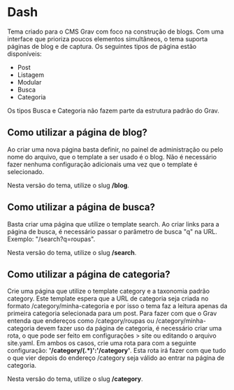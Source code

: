 # Dash

Tema criado para o CMS Grav com foco na construção de blogs. Com uma interface que prioriza poucos elementos simultâneos, o tema suporta páginas de blog e de captura. Os seguintes tipos de página estão disponíveis:

- Post
- Listagem
- Modular
- Busca
- Categoria

Os tipos Busca e Categoria não fazem parte da estrutura padrão do Grav.

## Como utilizar a página de blog?

Ao criar uma nova página basta definir, no painel de administração ou pelo nome do arquivo, que o template a ser usado é o blog. Não é necessário fazer nenhuma configuração adicionais uma vez que o template é selecionado.

Nesta versão do tema, utilize o slug **/blog**.

## Como utilizar a página de busca?

Basta criar uma página que utilize o template search. Ao criar links para a página de busca, é necessário passar o parâmetro de busca "q" na URL. Exemplo: "/search?q=roupas".

Nesta versão do tema, utilize o slug **/search**.

## Como utilizar a página de categoria?

Crie uma página que utilize o template category e a taxonomia padrão category. Este template espera que a URL de categoria seja criada no formato /category/minha-categoria e por isso o tema faz a leitura apenas da primeira categoria selecionada para um post. Para fazer com que o Grav entenda que endereços como /category/roupas ou /category/minha-categoria devem fazer uso da página de categoria, é necessário criar uma rota, o que pode ser feito em configurações > site ou editando o arquivo site.yaml. Em ambos os casos, crie uma rota para com a seguinte configuração: **'/category/(.*)':'/category'**. Esta rota irá fazer com que tudo o que vier depois do endereço /category seja válido ao entrar na página de categoria.

Nesta versão do tema, utilize o slug **/category**.
